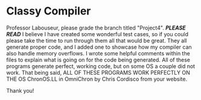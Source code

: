# Classy Compiler
Professor Labouseur, please grade the branch titled "Project4". 
***PLEASE READ***
I believe I have created some wonderful test cases, so if you could please take the time to run through them all that would be great. They all generate proper code, and I added one to showcase how my compiler can also handle memory overflows. I wrote some helpful comments within the files to explain what is going on for the code being generated. All of these programs generate perfect, working code, but on some OS a couple did not work. That being said, ALL OF THESE PROGRAMS WORK PERFECTLY ON THE OS ChronOS.LL in OmniChron by Chris Cordisco from your website.

Thank you!
